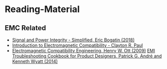# Reading-Material
## EMC Related
- [Signal and Power Integrity - Simplified, Eric Bogatin (2018)](https://github.com/JanThan/Reading-Material/blob/main/Signal%20and%20Power%20Integrity%20-%20Simplified%2C%20Eric%20Bogatin%20(2018).pdf)
- [Introduction to Electromagnetic Compatibility - Clayton R. Paul](https://github.com/JanThan/Reading-Material/blob/main/Introduction%20to%20Electromagnetic%20Compatibility%20-%20Clayton%20R.%20Paul.pdf)
- [Electromagnetic Compatibility Engineering, Henry W. Ott (2009)](https://github.com/JanThan/Reading-Material/blob/main/Electromagnetic%20Compatibility%20Engineering%2C%20Henry%20W.%20Ott%20(2009).pdf)
[EMI Troubleshooting Cookbook for Product Designers, Patrick G. André and Kenneth Wyatt (2014)](https://github.com/JanThan/Reading-Material/blob/main/EMI%20Troubleshooting%20Cookbook%20for%20Product%20Designers%2C%20Patrick%20G.%20Andr%C3%A9%20and%20Kenneth%20Wyatt%20(2014).pdf)
